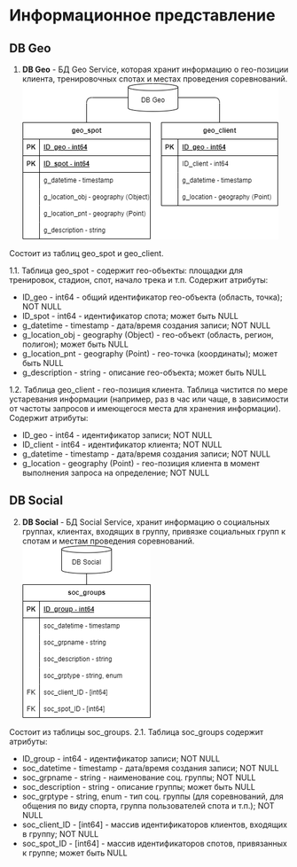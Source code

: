 # Информационное представление
## DB Geo
1. <b>DB Geo</b> - БД Geo Service, которая хранит информацию о гео-позиции клиента, тренировочных спотах и местах проведения соревнований.
![DB Geo](https://github.com/Lana8888/trans-sport/blob/main/informational-view_db_geo.png)

Состоит из таблиц geo_spot и geo_client.

1.1. Таблица geo_spot - содержит гео-объекты: площадки для тренировок, стадион, спот, начало трека и т.п.
Содержит атрибуты:
* ID_geo - int64 - общий идентификатор гео-объекта (область, точка); NOT NULL
* ID_spot - int64 - идентификатор спота; может быть NULL
* g_datetime - timestamp - дата/время создания записи; NOT NULL
* g_location_obj - geography (Object) - гео-объект (область, регион, полигон); может быть NULL
* g_location_pnt - geography (Point) - гео-точка (координаты); может быть NULL
* g_description - string - описание гео-объекта; может быть NULL

1.2. Таблица geo_client - гео-позиция клиента. Таблица чистится по мере устаревания информации (например, раз в час или чаще, в зависимости от частоты запросов и имеющегося места для хранения информации).
Содержит атрибуты:
* ID_geo - int64 - идентификатор записи; NOT NULL
* ID_client - int64 - идентификатор клиента; NOT NULL
* g_datetime - timestamp - дата/время создания записи; NOT NULL
* g_location - geography (Point) - гео-позиция клиента в момент выполнения запроса на определение; NOT NULL

## DB Social
2. <b>DB Social</b> - БД Social Service, хранит информацию о социальных группах, клиентах, входящих в группу, привязке социальных групп к спотам и местам проведения соревнований.
![DB Geo](https://github.com/Lana8888/trans-sport/blob/main/informational-view_db_social.png)

Состоит из таблицы soc_groups.
2.1. Таблица soc_groups содержит атрибуты:
* ID_group - int64 - идентификатор записи; NOT NULL
* soc_datetime - timestamp - дата/время создания записи; NOT NULL
* soc_grpname - string - наименование соц. группы; NOT NULL
* soc_description - string - описание группы; может быть NULL
* soc_grptype - string, enum - тип соц. группы (для соревнований, для общения по виду спорта, группа пользователей спота и т.п.); NOT NULL
* soc_client_ID - [int64] - массив идентификаторов клиентов, входящих в группу; NOT NULL
* soc_spot_ID - [int64] - массив идентификаторов спотов, привязанных к группе; может быть NULL
